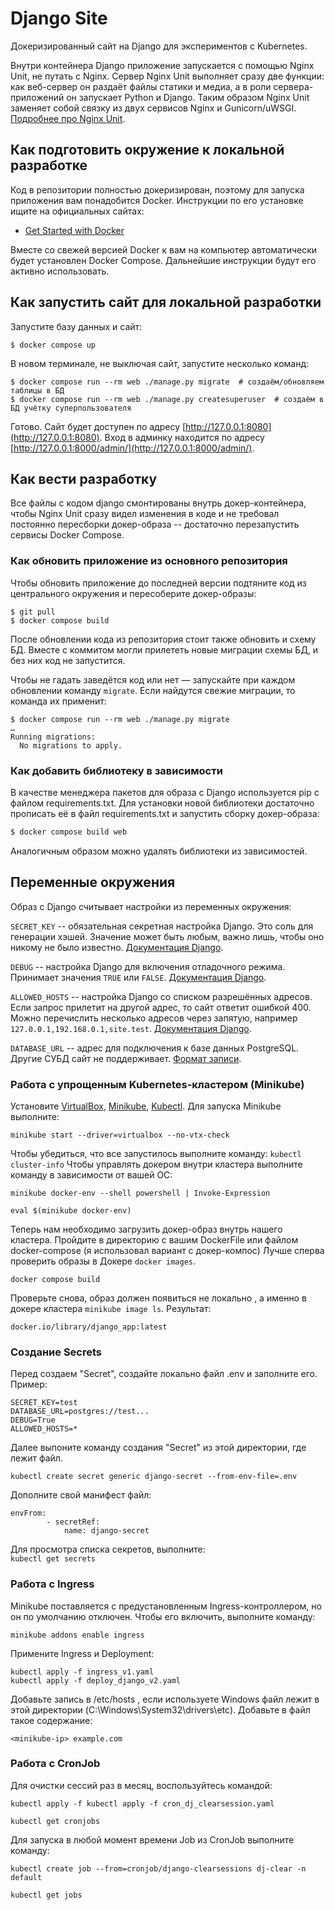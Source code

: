 # Django Site

Докеризированный сайт на Django для экспериментов с Kubernetes.

Внутри контейнера Django приложение запускается с помощью Nginx Unit, не путать с Nginx. Сервер Nginx Unit выполняет сразу две функции: как веб-сервер он раздаёт файлы статики и медиа, а в роли сервера-приложений он запускает Python и Django. Таким образом Nginx Unit заменяет собой связку из двух сервисов Nginx и Gunicorn/uWSGI. [Подробнее про Nginx Unit](https://unit.nginx.org/).

## Как подготовить окружение к локальной разработке

Код в репозитории полностью докеризирован, поэтому для запуска приложения вам понадобится Docker. Инструкции по его установке ищите на официальных сайтах:

- [Get Started with Docker](https://www.docker.com/get-started/)

Вместе со свежей версией Docker к вам на компьютер автоматически будет установлен Docker Compose. Дальнейшие инструкции будут его активно использовать.

## Как запустить сайт для локальной разработки

Запустите базу данных и сайт:

```shell
$ docker compose up
```

В новом терминале, не выключая сайт, запустите несколько команд:

```shell
$ docker compose run --rm web ./manage.py migrate  # создаём/обновляем таблицы в БД
$ docker compose run --rm web ./manage.py createsuperuser  # создаём в БД учётку суперпользователя
```

Готово. Сайт будет доступен по адресу [http://127.0.0.1:8080](http://127.0.0.1:8080). Вход в админку находится по адресу [http://127.0.0.1:8000/admin/](http://127.0.0.1:8000/admin/).

## Как вести разработку

Все файлы с кодом django смонтированы внутрь докер-контейнера, чтобы Nginx Unit сразу видел изменения в коде и не требовал постоянно пересборки докер-образа -- достаточно перезапустить сервисы Docker Compose.

### Как обновить приложение из основного репозитория

Чтобы обновить приложение до последней версии подтяните код из центрального окружения и пересоберите докер-образы:

``` shell
$ git pull
$ docker compose build
```

После обновлении кода из репозитория стоит также обновить и схему БД. Вместе с коммитом могли прилететь новые миграции схемы БД, и без них код не запустится.

Чтобы не гадать заведётся код или нет — запускайте при каждом обновлении команду `migrate`. Если найдутся свежие миграции, то команда их применит:

```shell
$ docker compose run --rm web ./manage.py migrate
…
Running migrations:
  No migrations to apply.
```

### Как добавить библиотеку в зависимости

В качестве менеджера пакетов для образа с Django используется pip с файлом requirements.txt. Для установки новой библиотеки достаточно прописать её в файл requirements.txt и запустить сборку докер-образа:

```sh
$ docker compose build web
```

Аналогичным образом можно удалять библиотеки из зависимостей.

<a name="env-variables"></a>
## Переменные окружения

Образ с Django считывает настройки из переменных окружения:

`SECRET_KEY` -- обязательная секретная настройка Django. Это соль для генерации хэшей. Значение может быть любым, важно лишь, чтобы оно никому не было известно. [Документация Django](https://docs.djangoproject.com/en/3.2/ref/settings/#secret-key).

`DEBUG` -- настройка Django для включения отладочного режима. Принимает значения `TRUE` или `FALSE`. [Документация Django](https://docs.djangoproject.com/en/3.2/ref/settings/#std:setting-DEBUG).

`ALLOWED_HOSTS` -- настройка Django со списком разрешённых адресов. Если запрос прилетит на другой адрес, то сайт ответит ошибкой 400. Можно перечислить несколько адресов через запятую, например `127.0.0.1,192.168.0.1,site.test`. [Документация Django](https://docs.djangoproject.com/en/3.2/ref/settings/#allowed-hosts).

`DATABASE_URL` -- адрес для подключения к базе данных PostgreSQL. Другие СУБД сайт не поддерживает. [Формат записи](https://github.com/jacobian/dj-database-url#url-schema).

### Работа с упрощенным Kubernetes-кластером (Minikube)

Установите [VirtualBox](https://www.virtualbox.org/wiki/Downloads), [Minikube](https://kubernetes.io/ru/docs/tasks/tools/install-minikube/), [Kubectl](https://kubernetes.io/docs/tasks/tools/install-kubectl-windows/).
Для запуска Minikube выполните:

```
minikube start --driver=virtualbox --no-vtx-check
```
Чтобы убедиться, что все запустилось выполните команду:
``` kubectl cluster-info ```
Чтобы управлять докером внутри кластера выполните команду в зависимости от вашей ОС:

``` 
minikube docker-env --shell powershell | Invoke-Expression 
```

``` 
eval $(minikube docker-env) 
```

Теперь нам необходимо загрузить докер-образ внутрь нашего кластера.
Пройдите в директорию с вашим DockerFile или файлом docker-compose (я использовал вариант с докер-компос)
Лучше сперва проверить образы в Докере ``` docker images ```.

``` 
docker compose build 
```
Проверьте снова, образ должен появиться не локально , а именно в докере кластера ``` minikube image ls ```.
Результат: 
``` 
docker.io/library/django_app:latest 
```

### Создание Secrets

Перед создаем "Secret", создайте локально файл .env и заполните его. Пример:

```
SECRET_KEY=test
DATABASE_URL=postgres://test...
DEBUG=True
ALLOWED_HOSTS=*
```

Далее выпоните команду создания "Secret" из этой директории, где лежит файл.
``` 
kubectl create secret generic django-secret --from-env-file=.env 
```

Дополните свой манифест файл:
```
envFrom:
        - secretRef:
            name: django-secret
```
Для просмотра списка секретов, выполните:  
``` kubectl get secrets ```

### Работа с Ingress

Minikube поставляется с предустановленным Ingress-контроллером, но он по умолчанию отключен. Чтобы его включить, выполните команду:
```
minikube addons enable ingress
```
Примените Ingress и Deployment:
```
kubectl apply -f ingress_v1.yaml
kubectl apply -f deploy_django_v2.yaml
```

Добавьте запись в /etc/hosts , если используете Windows файл лежит в этой директории (C:\Windows\System32\drivers\etc). Добавьте в файл такое содержание:
```
<minikube-ip> example.com
```

### Работа с CronJob

Для очистки сессий раз в месяц, воспользуйтесь командой:
```
kubectl apply -f kubectl apply -f cron_dj_clearsession.yaml

kubectl get cronjobs
```


Для запуска в любой момент времени Job из CronJob выполните команду:

```
kubectl create job --from=cronjob/django-clearsessions dj-clear -n default

kubectl get jobs
```


